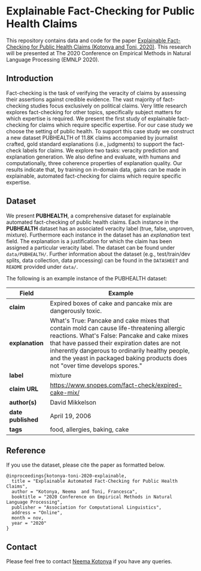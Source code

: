 # Explainable Fact-Checking for Public Health Claims

This repository contains data and code for the paper [Explainable Fact-Checking for Public Health Claims (Kotonya and Toni, 2020)](https://arxiv.org/abs/2010.09926). This research will be presented at The 2020 Conference on Empirical Methods in Natural Language Processing (EMNLP 2020).

## Introduction

Fact-checking is the task of verifying the veracity of claims by assessing their assertions against credible evidence. The vast majority of fact-checking studies focus exclusively on political claims. Very little research explores fact-checking for other topics, specifically subject matters for which expertise is required. We present the first study of explainable fact-checking for claims which require specific expertise. For our case study we choose the setting of public health. To support this case study we construct a new dataset PUBHEALTH of 11.8K claims accompanied by journalist crafted, gold standard explanations (i.e., judgments) to support the fact-check labels for claims. We explore two tasks: veracity prediction and explanation generation. We also define and evaluate, with humans and computationally, three coherence properties of explanation quality. Our results indicate that, by training on in-domain data, gains can be made in explainable, automated fact-checking for claims which require specific expertise.

## Dataset

We present __PUBHEALTH__, a comprehensive dataset for explainable automated fact-checking of public health claims. Each instance in the __PUBHEALTH__ dataset has an associated veracity label (true, false, unproven, mixture). Furthermore each instance in the dataset has an _explanation_ text field. The explanation is a justification for which the claim has been assigned a particular veracity label. The dataset can be found under ``data/PUBHEALTH/``. Further information about the dataset (e.g., test/train/dev splits, data collection, data processing) can be found in the ``DATASHEET`` and ``README`` provided under `data/`.

The following is an example instance of the PUBHEALTH dataset:

|  Field              |  Example                                                     |
| -----------------   | -------------------------------------------------------------|
| __claim__  	      | Expired boxes of cake and pancake mix are dangerously toxic. |
| __explanation__     | What's True:  Pancake and cake mixes that contain mold can cause life-threatening allergic reactions. What's False: Pancake and cake mixes that have passed their expiration dates are not inherently dangerous to ordinarily healthy people, and the yeast in packaged baking products does not "over time develops spores." |
| __label__           |  mixture                                                     |
| __claim URL__       | https://www.snopes.com/fact-check/expired-cake-mix/          |
| __author(s)__       | David Mikkelson                                              | 
| __date published__  | April 19, 2006                                               |
| __tags__            | food, allergies, baking, cake                                |



## Reference

If you use the dataset, please cite the paper as formatted below.

```
@inproceedings{kotonya-toni-2020-explainable,
  title = "Explainable Automated Fact-Checking for Public Health Claims",
  author = "Kotonya, Neema  and Toni, Francesca",
  booktitle = "2020 Conference on Empirical Methods in Natural Language Processing",
  publisher = "Association for Computational Linguistics",
  address = "Online",
  month = nov,
  year = "2020"
}
```

## Contact

Please feel free to contact [Neema Kotonya](mailto:nk2418@ic.ac.uk) if you have any queries.